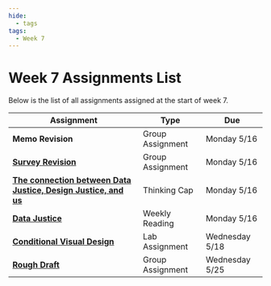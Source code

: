 ```yaml
---
hide:
  - tags
tags:
  - Week 7
---
```

# Week 7 Assignments List

Below is the list of all assignments assigned at the start of week 7.

|Assignment|Type|Due|
|-----------|----|---|
|**Memo Revision**|Group Assignment|Monday 5/16|
|[**Survey Revision**](https://forms.gle/8TU2Hj8o6J7UYjZ7A)|Group Assignment|Monday 5/16|
|[**The connection between Data Justice, Design Justice, and us**](thinking_cap.md)|Thinking Cap|Monday 5/16|
|[**Data Justice**](reading.md)|Weekly Reading|Monday 5/16|
|[**Conditional Visual Design**](lab_assignment.md)|Lab Assignment|Wednesday 5/18|
|[**Rough Draft**](group_assignment.md)|Group Assignment|Wednesday 5/25|
